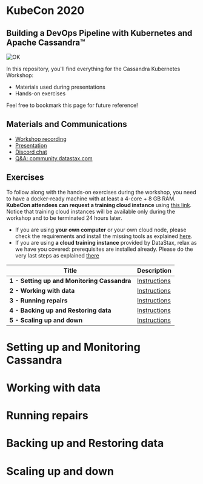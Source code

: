 # KubeCon 2020
## Building a DevOps Pipeline with Kubernetes and Apache Cassandra™

![OK](https://github.com/DataStax-Academy/kubecon-cassandra-workshop/blob/master/3-materials/images/00-screenplay.png?raw=true)

In this repository, you'll find everything for the Cassandra Kubernetes Workshop:
- Materials used during presentations
- Hands-on exercises

Feel free to bookmark this page for future reference!

## Materials and Communications

* [Workshop recording](https://youtu.be/nRf2M4OjGpU)
* [Presentation](3-materials/presentation.pdf)
* [Discord chat](https://bit.ly/cassandra-workshop)
* [Q&A: community.datastax.com](https://community.datastax.com)

## Exercises

To follow along with the hands-on exercises during the workshop, you need to have a docker-ready machine with at least a 4-core + 8 GB RAM. **KubeCon attendees can request a training cloud instance** using [this link](https://kubecon2020.datastaxtraining.com/). Notice that training cloud instances will be available only during the workshop and to be terminated 24 hours later.

* If you are using **your own computer** or your own cloud node, please check the requirements and install the missing tools as explained [here](./0-setup-your-cluster-own).
* If you are using **a cloud training instance** provided by DataStax, relax as we have you covered: prerequisites are installed already. Please do the very last steps as explained [there](./0-setup-your-cluster-datastax)

| Title  | Description
|---|---|
| **1 - Setting up and Monitoring Cassandra** | [Instructions](#Setting-up-and-Monitoring-Cassandra)  |
| **2 - Working with data** | [Instructions](#Working-with-data)  |
| **3 - Running repairs** | [Instructions](#Running-repairs)  |
| **4 - Backing up and Restoring data** | [Instructions](#Backing-up-and-Restoring-data)  |
| **5 - Scaling up and down** | [Instructions](#Scaling-up-and-down)  |

# Setting up and Monitoring Cassandra
# Working with data
# Running repairs
# Backing up and Restoring data
# Scaling up and down